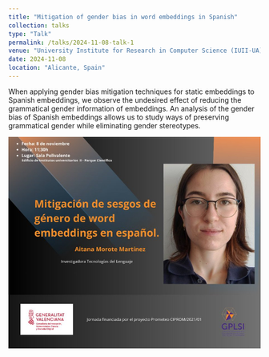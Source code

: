 ```yaml
---
title: "Mitigation of gender bias in word embeddings in Spanish"
collection: talks
type: "Talk"
permalink: /talks/2024-11-08-talk-1
venue: "University Institute for Research in Computer Science (IUII-UA)"
date: 2024-11-08
location: "Alicante, Spain"
---
```


When applying gender bias mitigation techniques for static embeddings to Spanish embeddings, we observe the undesired effect of reducing the grammatical gender information of embeddings. An analysis of the gender bias of Spanish embeddings allows us to study ways of preserving grammatical gender while eliminating gender stereotypes.

<img src="/images/talk1.jpeg" alt="Girl in a jacket">
